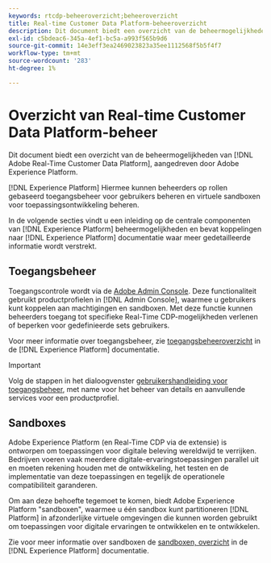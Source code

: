 ```yaml
---
keywords: rtcdp-beheeroverzicht;beheeroverzicht
title: Real-time Customer Data Platform-beheeroverzicht
description: Dit document biedt een overzicht van de beheermogelijkheden van Adobe Real-time Customer Data Platform, aangedreven door Adobe Experience Platform.
exl-id: c5bdeac6-345a-4ef1-bc5a-a993f565b9d6
source-git-commit: 14e3eff3ea2469023823a35ee1112568f5b5f4f7
workflow-type: tm+mt
source-wordcount: '283'
ht-degree: 1%

---
```


# Overzicht van Real-time Customer Data Platform-beheer

Dit document biedt een overzicht van de beheermogelijkheden van [!DNL Adobe Real-Time Customer Data Platform], aangedreven door Adobe Experience Platform.

[!DNL Experience Platform] Hiermee kunnen beheerders op rollen gebaseerd toegangsbeheer voor gebruikers beheren en virtuele sandboxen voor toepassingsontwikkeling beheren.

In de volgende secties vindt u een inleiding op de centrale componenten van [!DNL Experience Platform] beheermogelijkheden en bevat koppelingen naar [!DNL Experience Platform] documentatie waar meer gedetailleerde informatie wordt verstrekt.

## Toegangsbeheer

Toegangscontrole wordt via de [Adobe Admin Console](https://adminconsole.adobe.com). Deze functionaliteit gebruikt productprofielen in [!DNL Admin Console], waarmee u gebruikers kunt koppelen aan machtigingen en sandboxen. Met deze functie kunnen beheerders toegang tot specifieke Real-Time CDP-mogelijkheden verlenen of beperken voor gedefinieerde sets gebruikers.

Voor meer informatie over toegangsbeheer, zie [toegangsbeheeroverzicht](../../access-control/home.md) in de [!DNL Experience Platform] documentatie.

>[!IMPORTANT]
>
>Volg de stappen in het dialoogvenster [gebruikershandleiding voor toegangsbeheer](../../access-control/ui/overview.md), met name voor het beheer van details en aanvullende services voor een productprofiel.

## Sandboxes

Adobe Experience Platform (en Real-Time CDP via de extensie) is ontworpen om toepassingen voor digitale beleving wereldwijd te verrijken. Bedrijven voeren vaak meerdere digitale-ervaringstoepassingen parallel uit en moeten rekening houden met de ontwikkeling, het testen en de implementatie van deze toepassingen en tegelijk de operationele compatibiliteit garanderen.

Om aan deze behoefte tegemoet te komen, biedt Adobe Experience Platform &quot;sandboxen&quot;, waarmee u één sandbox kunt partitioneren [!DNL Platform] in afzonderlijke virtuele omgevingen die kunnen worden gebruikt om toepassingen voor digitale ervaringen te ontwikkelen en te ontwikkelen.

Zie voor meer informatie over sandboxen de [sandboxen, overzicht](../../sandboxes/home.md) in de [!DNL Experience Platform] documentatie.
